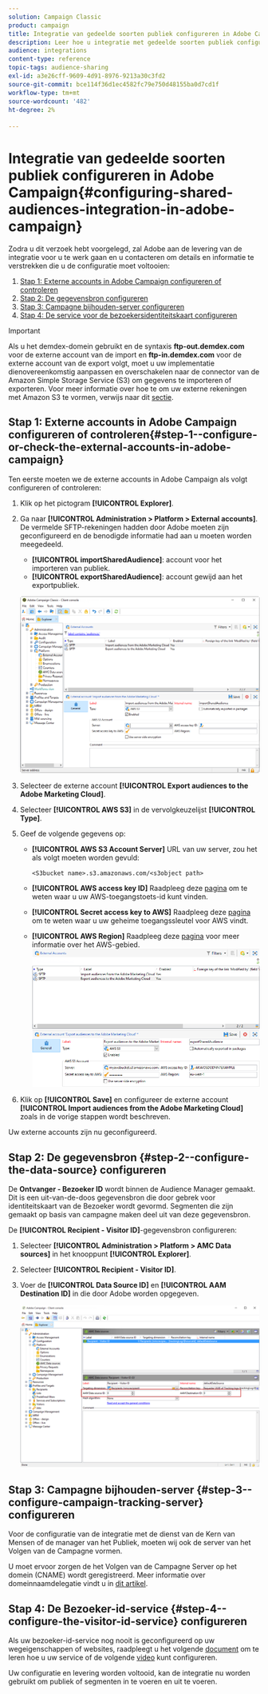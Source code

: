 ```yaml
---
solution: Campaign Classic
product: campaign
title: Integratie van gedeelde soorten publiek configureren in Adobe Campaign
description: Leer hoe u integratie met gedeelde soorten publiek configureert
audience: integrations
content-type: reference
topic-tags: audience-sharing
exl-id: a3e26cff-9609-4d91-8976-9213a30c3fd2
source-git-commit: bce114f36d1ec4582fc79e750d48155ba0d7cd1f
workflow-type: tm+mt
source-wordcount: '482'
ht-degree: 2%

---
```


# Integratie van gedeelde soorten publiek configureren in Adobe Campaign{#configuring-shared-audiences-integration-in-adobe-campaign}

Zodra u dit verzoek hebt voorgelegd, zal Adobe aan de levering van de integratie voor u te werk gaan en u contacteren om details en informatie te verstrekken die u de configuratie moet voltooien:

1. [Stap 1: Externe accounts in Adobe Campaign configureren of controleren](#step-1--configure-or-check-the-external-accounts-in-adobe-campaign)
1. [Stap 2: De gegevensbron configureren](#step-2--configure-the-data-source)
1. [Stap 3: Campagne bijhouden-server configureren](#step-3--configure-campaign-tracking-server)
1. [Stap 4: De service voor de bezoekersidentiteitskaart configureren](#step-4--configure-the-visitor-id-service)

>[!IMPORTANT]
>
>Als u het demdex-domein gebruikt en de syntaxis **ftp-out.demdex.com** voor de externe account van de import en **ftp-in.demdex.com** voor de externe account van de export volgt, moet u uw implementatie dienovereenkomstig aanpassen en overschakelen naar de connector van de Amazon Simple Storage Service (S3) om gegevens te importeren of exporteren. Voor meer informatie over hoe te om uw externe rekeningen met Amazon S3 te vormen, verwijs naar dit [sectie](../../integrations/using/configuring-shared-audiences-integration-in-adobe-campaign.md#step-1--configure-or-check-the-external-accounts-in-adobe-campaign).

## Stap 1: Externe accounts in Adobe Campaign configureren of controleren{#step-1--configure-or-check-the-external-accounts-in-adobe-campaign}

Ten eerste moeten we de externe accounts in Adobe Campaign als volgt configureren of controleren:

1. Klik op het pictogram **[!UICONTROL Explorer]**.
1. Ga naar **[!UICONTROL Administration > Platform > External accounts]**. De vermelde SFTP-rekeningen hadden door Adobe moeten zijn geconfigureerd en de benodigde informatie had aan u moeten worden meegedeeld.

   * **[!UICONTROL importSharedAudience]**: account voor het importeren van publiek.
   * **[!UICONTROL exportSharedAudience]**: account gewijd aan het exportpubliek.

   ![](assets/aam_config_1.png)

1. Selecteer de externe account **[!UICONTROL Export audiences to the Adobe Marketing Cloud]**.

1. Selecteer **[!UICONTROL AWS S3]** in de vervolgkeuzelijst **[!UICONTROL Type]**.

1. Geef de volgende gegevens op:

   * **[!UICONTROL AWS S3 Account Server]**
URL van uw server, zou het als volgt moeten worden gevuld:

      ```
      <S3bucket name>.s3.amazonaws.com/<s3object path>
      ```

   * **[!UICONTROL AWS access key ID]**
Raadpleeg deze  [pagina](https://docs.aws.amazon.com/general/latest/gr/aws-sec-cred-types.html#access-keys-and-secret-access-keys)  om te weten waar u uw AWS-toegangstoets-id kunt vinden.

   * **[!UICONTROL Secret access key to AWS]**
Raadpleeg deze  [pagina](https://aws.amazon.com/fr/blogs/security/wheres-my-secret-access-key/) om te weten waar u uw geheime toegangssleutel voor AWS vindt.

   * **[!UICONTROL AWS Region]**
Raadpleeg deze  [pagina](https://aws.amazon.com/about-aws/global-infrastructure/regions_az/) voor meer informatie over het AWS-gebied.
   ![](assets/aam_config_2.png)

1. Klik op **[!UICONTROL Save]** en configureer de externe account **[!UICONTROL Import audiences from the Adobe Marketing Cloud]** zoals in de vorige stappen wordt beschreven.

Uw externe accounts zijn nu geconfigureerd.

## Stap 2: De gegevensbron {#step-2--configure-the-data-source} configureren

De **Ontvanger - Bezoeker ID** wordt binnen de Audience Manager gemaakt. Dit is een uit-van-de-doos gegevensbron die door gebrek voor identiteitskaart van de Bezoeker wordt gevormd. Segmenten die zijn gemaakt op basis van campagne maken deel uit van deze gegevensbron.

De **[!UICONTROL Recipient - Visitor ID]**-gegevensbron configureren:

1. Selecteer **[!UICONTROL Administration > Platform > AMC Data sources]** in het knooppunt **[!UICONTROL Explorer]**.
1. Selecteer **[!UICONTROL Recipient - Visitor ID]**.
1. Voer de **[!UICONTROL Data Source ID]** en **[!UICONTROL AAM Destination ID]** in die door Adobe worden opgegeven.

   ![](assets/aam_config_3.png)

## Stap 3: Campagne bijhouden-server {#step-3--configure-campaign-tracking-server} configureren

Voor de configuratie van de integratie met de dienst van de Kern van Mensen of de manager van het Publiek, moeten wij ook de server van het Volgen van de Campagne vormen.

U moet ervoor zorgen de het Volgen van de Campagne Server op het domein (CNAME) wordt geregistreerd. Meer informatie over domeinnaamdelegatie vindt u in [dit artikel](https://helpx.adobe.com/nl/campaign/kb/domain-name-delegation.html).

## Stap 4: De Bezoeker-id-service {#step-4--configure-the-visitor-id-service} configureren

Als uw bezoeker-id-service nog nooit is geconfigureerd op uw wegeigenschappen of websites, raadpleegt u het volgende [document](https://experienceleague.adobe.com/docs/id-service/using/implementation/setup-aam-analytics.html) om te leren hoe u uw service of de volgende [video](https://helpx.adobe.com/marketing-cloud/how-to/email-marketing.html#step-two) kunt configureren.

Uw configuratie en levering worden voltooid, kan de integratie nu worden gebruikt om publiek of segmenten in te voeren en uit te voeren.
